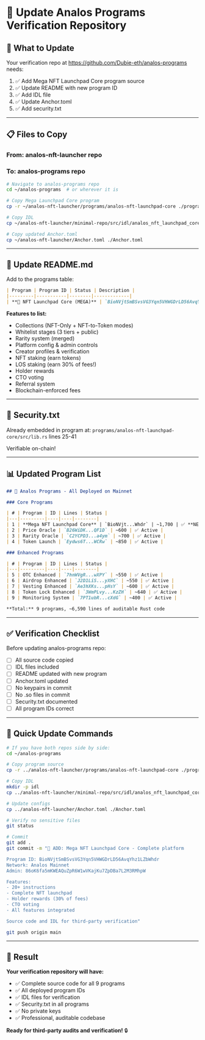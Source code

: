 # 🔐 Update Analos Programs Verification Repository

## 🎯 What to Update

Your verification repo at https://github.com/Dubie-eth/analos-programs needs:
1. ✅ Add Mega NFT Launchpad Core program source
2. ✅ Update README with new program ID
3. ✅ Add IDL file
4. ✅ Update Anchor.toml
5. ✅ Add security.txt

---

## 📋 Files to Copy

### From: analos-nft-launcher repo
### To: analos-programs repo

```bash
# Navigate to analos-programs repo
cd ~/analos-programs  # or wherever it is

# Copy Mega Launchpad Core program
cp -r ~/analos-nft-launcher/programs/analos-nft-launchpad-core ./programs/

# Copy IDL
cp ~/analos-nft-launcher/minimal-repo/src/idl/analos_nft_launchpad_core.json ./idl/

# Copy updated Anchor.toml
cp ~/analos-nft-launcher/Anchor.toml ./Anchor.toml
```

---

## 📝 Update README.md

Add to the programs table:

```markdown
| Program | Program ID | Status | Description |
|---------|-----------|--------|-------------|
| **🎨 NFT Launchpad Core (MEGA)** | `BioNVjtSmBSvsVG3Yqn5VHWGDrLD56AvqYhz1LZbWhdr` | ✅ Active | Complete NFT launchpad with all features |
```

**Features to list:**
- Collections (NFT-Only + NFT-to-Token modes)
- Whitelist stages (3 tiers + public)
- Rarity system (merged)
- Platform config & admin controls
- Creator profiles & verification
- NFT staking (earn tokens)
- LOS staking (earn 30% of fees!)
- Holder rewards
- CTO voting
- Referral system
- Blockchain-enforced fees

---

## 🔐 Security.txt

Already embedded in program at:
`programs/analos-nft-launchpad-core/src/lib.rs` lines 25-41

Verifiable on-chain!

---

## 📊 Updated Program List

```markdown
## 🚀 Analos Programs - All Deployed on Mainnet

### Core Programs

| # | Program | ID | Lines | Status |
|---|---------|----|----|--------|
| 1 | **Mega NFT Launchpad Core** | `BioNVjt...Whdr` | ~1,700 | ✅ **NEW** |
| 2 | Price Oracle | `B26WiDK...QF1D` | ~600 | ✅ Active |
| 3 | Rarity Oracle | `C2YCPD3...a4ym` | ~700 | ✅ Active |
| 4 | Token Launch | `Eydws6T...WCRw` | ~850 | ✅ Active |

### Enhanced Programs

| # | Program | ID | Lines | Status |
|---|---------|----|----|--------|
| 5 | OTC Enhanced | `7hnWVgR...wXPY` | ~550 | ✅ Active |
| 6 | Airdrop Enhanced | `J2D1LiS...yXHC` | ~550 | ✅ Active |
| 7 | Vesting Enhanced | `Ae3hXKs...pHsY` | ~600 | ✅ Active |
| 8 | Token Lock Enhanced | `3WmPLvy...KzZH` | ~640 | ✅ Active |
| 9 | Monitoring System | `7PT1ubR...cXdG` | ~400 | ✅ Active |

**Total:** 9 programs, ~6,590 lines of auditable Rust code
```

---

## ✅ Verification Checklist

Before updating analos-programs repo:

- [ ] All source code copied
- [ ] IDL files included
- [ ] README updated with new program
- [ ] Anchor.toml updated
- [ ] No keypairs in commit
- [ ] No .so files in commit
- [ ] Security.txt documented
- [ ] All program IDs correct

---

## 🚀 Quick Update Commands

```bash
# If you have both repos side by side:
cd ~/analos-programs

# Copy program source
cp -r ../analos-nft-launcher/programs/analos-nft-launchpad-core ./programs/

# Copy IDL
mkdir -p idl
cp ../analos-nft-launcher/minimal-repo/src/idl/analos_nft_launchpad_core.json ./idl/

# Update configs
cp ../analos-nft-launcher/Anchor.toml ./Anchor.toml

# Verify no sensitive files
git status

# Commit
git add .
git commit -m "🎉 ADD: Mega NFT Launchpad Core - Complete platform

Program ID: BioNVjtSmBSvsVG3Yqn5VHWGDrLD56AvqYhz1LZbWhdr
Network: Analos Mainnet
Admin: 86oK6fa5mKWEAQuZpR6W1wVKajKu7ZpDBa7L2M3RMhpW

Features:
- 20+ instructions
- Complete NFT launchpad
- Holder rewards (30% of fees)
- CTO voting
- All features integrated

Source code and IDL for third-party verification"

git push origin main
```

---

## 🎉 Result

**Your verification repository will have:**
- ✅ Complete source code for all 9 programs
- ✅ All deployed program IDs
- ✅ IDL files for verification
- ✅ Security.txt in all programs
- ✅ No private keys
- ✅ Professional, auditable codebase

**Ready for third-party audits and verification!** 🔒

